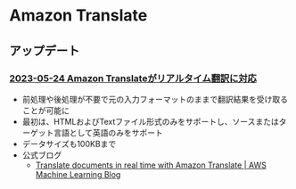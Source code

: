 # Amazon Translate

## アップデート

### [2023-05-24 Amazon Translateがリアルタイム翻訳に対応](https://aws.amazon.com/jp/about-aws/whats-new/2023/05/amazon-translate-document-translation/)

- 前処理や後処理が不要で元の入力フォーマットのままで翻訳結果を受け取ることが可能に
- 最初は、HTMLおよびTextファイル形式のみをサポートし、ソースまたはターゲット言語として英語のみをサポート
- データサイズも100KBまで
- 公式ブログ
  - [Translate documents in real time with Amazon Translate | AWS Machine Learning Blog](https://aws.amazon.com/jp/blogs/machine-learning/translate-documents-in-real-time-with-amazon-translate/)